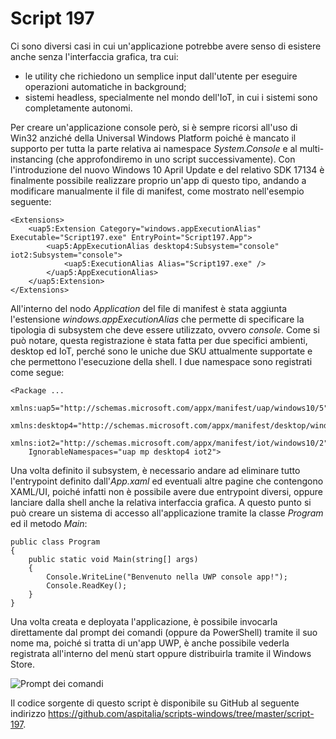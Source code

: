 # Script 197

Ci sono diversi casi in cui un'applicazione potrebbe avere senso di esistere anche senza l'interfaccia grafica, tra cui:

* le utility che richiedono un semplice input dall'utente per eseguire operazioni automatiche in background;
* sistemi headless, specialmente nel mondo dell'IoT, in cui i sistemi sono completamente autonomi.

Per creare un'applicazione console però, si è sempre ricorsi all'uso di Win32 anziché della Universal Windows Platform poiché è mancato il supporto per tutta la parte relativa ai namespace *System.Console* e al multi-instancing (che approfondiremo in uno script successivamente). Con l'introduzione del nuovo Windows 10 April Update e del relativo SDK 17134 è finalmente possibile realizzare proprio un'app di questo tipo, andando a modificare manualmente il file di manifest, come mostrato nell'esempio seguente:

```
<Extensions>
    <uap5:Extension Category="windows.appExecutionAlias" Executable="Script197.exe" EntryPoint="Script197.App">
        <uap5:AppExecutionAlias desktop4:Subsystem="console" iot2:Subsystem="console">
            <uap5:ExecutionAlias Alias="Script197.exe" />
        </uap5:AppExecutionAlias>
    </uap5:Extension>
</Extensions>
```

All'interno del nodo *Application* del file di manifest è stata aggiunta l'estensione *windows.appExecutionAlias* che permette di specificare la tipologia di subsystem che deve essere utilizzato, ovvero *console*. Come si può notare, questa registrazione è stata fatta per due specifici ambienti, desktop ed IoT, perché sono le uniche due SKU attualmente supportate e che permettono l'esecuzione della shell. I due namespace sono registrati come segue:

```
<Package ... 
    xmlns:uap5="http://schemas.microsoft.com/appx/manifest/uap/windows10/5" 
    xmlns:desktop4="http://schemas.microsoft.com/appx/manifest/desktop/windows10/4" 
    xmlns:iot2="http://schemas.microsoft.com/appx/manifest/iot/windows10/2" 
    IgnorableNamespaces="uap mp desktop4 iot2">
```

Una volta definito il subsystem, è necessario andare ad eliminare tutto l'entrypoint definito dall'*App.xaml* ed eventuali altre pagine che contengono XAML/UI, poiché infatti non è possibile avere due entrypoint diversi, oppure lanciare dalla shell anche la relativa interfaccia grafica. A questo punto si può creare un sistema di accesso all'applicazione tramite la classe *Program* ed il metodo *Main*:

```
public class Program
{
    public static void Main(string[] args)
    {
        Console.WriteLine("Benvenuto nella UWP console app!");
        Console.ReadKey();
    }
}
```

Una volta creata e deployata l'applicazione, è possibile invocarla direttamente dal prompt dei comandi (oppure da PowerShell) tramite il suo nome ma, poiché si tratta di un'app UWP, è anche possibile vederla registrata all'interno del menù start oppure distribuirla tramite il Windows Store.

![Prompt dei comandi](https://imgur.com/a/PjWUIvu)

Il codice sorgente di questo script è disponibile su GitHub al seguente indirizzo https://github.com/aspitalia/scripts-windows/tree/master/script-197.
